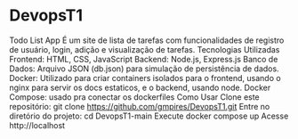 # DevopsT1
Todo List App
É um site de lista de tarefas com funcionalidades de registro de usuário, login, adição e visualização de tarefas.
Tecnologias Utilizadas
    Frontend: HTML, CSS, JavaScript
    Backend: Node.js, Express.js
    Banco de Dados: Arquivo JSON (db.json) para simulação de persistência de dados.
    Docker: Utilizado para criar containers isolados para o frontend, usando o nginx para servir os docs estaticos, e o backend, usando node.
    Docker Compose: usado pra conectar os dockerfiles
Como Usar
  Clone este repositório: git clone https://github.com/gmpires/DevopsT1.git
  Entre no diretório do projeto: cd DevopsT1-main
  Execute docker compose up 
  Acesse http://localhost
